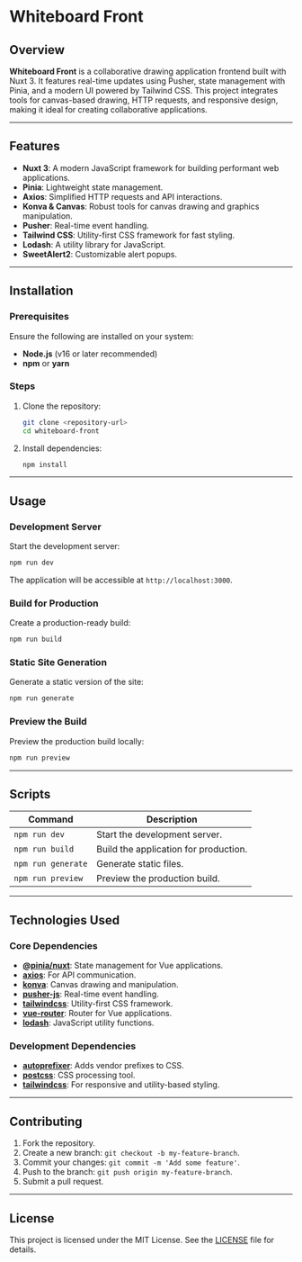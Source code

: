
# Whiteboard Front

## Overview

**Whiteboard Front** is a collaborative drawing application frontend built with Nuxt 3. It features real-time updates using Pusher, state management with Pinia, and a modern UI powered by Tailwind CSS. This project integrates tools for canvas-based drawing, HTTP requests, and responsive design, making it ideal for creating collaborative applications.

---

## Features

- **Nuxt 3**: A modern JavaScript framework for building performant web applications.
- **Pinia**: Lightweight state management.
- **Axios**: Simplified HTTP requests and API interactions.
- **Konva & Canvas**: Robust tools for canvas drawing and graphics manipulation.
- **Pusher**: Real-time event handling.
- **Tailwind CSS**: Utility-first CSS framework for fast styling.
- **Lodash**: A utility library for JavaScript.
- **SweetAlert2**: Customizable alert popups.

---

## Installation

### Prerequisites

Ensure the following are installed on your system:
- **Node.js** (v16 or later recommended)
- **npm** or **yarn**

### Steps

1. Clone the repository:
   ```bash
   git clone <repository-url>
   cd whiteboard-front
   ```

2. Install dependencies:
   ```bash
   npm install
   ```

---

## Usage

### Development Server
Start the development server:
```bash
npm run dev
```
The application will be accessible at `http://localhost:3000`.

### Build for Production
Create a production-ready build:
```bash
npm run build
```

### Static Site Generation
Generate a static version of the site:
```bash
npm run generate
```

### Preview the Build
Preview the production build locally:
```bash
npm run preview
```

---

## Scripts

| Command           | Description                                |
|-------------------|--------------------------------------------|
| `npm run dev`     | Start the development server.              |
| `npm run build`   | Build the application for production.      |
| `npm run generate`| Generate static files.                     |
| `npm run preview` | Preview the production build.              |

---

## Technologies Used

### Core Dependencies
- **[@pinia/nuxt](https://pinia.vuejs.org/)**: State management for Vue applications.
- **[axios](https://axios-http.com/)**: For API communication.
- **[konva](https://konvajs.org/)**: Canvas drawing and manipulation.
- **[pusher-js](https://pusher.com/)**: Real-time event handling.
- **[tailwindcss](https://tailwindcss.com/)**: Utility-first CSS framework.
- **[vue-router](https://router.vuejs.org/)**: Router for Vue applications.
- **[lodash](https://lodash.com/)**: JavaScript utility functions.

### Development Dependencies
- **[autoprefixer](https://github.com/postcss/autoprefixer)**: Adds vendor prefixes to CSS.
- **[postcss](https://postcss.org/)**: CSS processing tool.
- **[tailwindcss](https://tailwindcss.com/)**: For responsive and utility-based styling.

---

## Contributing

1. Fork the repository.
2. Create a new branch: `git checkout -b my-feature-branch`.
3. Commit your changes: `git commit -m 'Add some feature'`.
4. Push to the branch: `git push origin my-feature-branch`.
5. Submit a pull request.

---

## License

This project is licensed under the MIT License. See the [LICENSE](LICENSE) file for details.